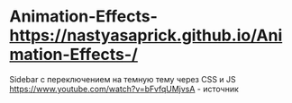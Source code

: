 # Animation-Effects-https://nastyasaprick.github.io/Animation-Effects-/
Sidebar с переключением на темную тему через CSS и JS https://www.youtube.com/watch?v=bFvfqUMjvsA - источник
